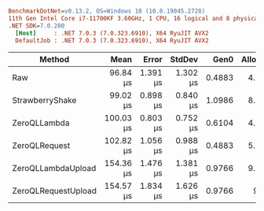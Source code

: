 ``` ini

BenchmarkDotNet=v0.13.2, OS=Windows 10 (10.0.19045.2728)
11th Gen Intel Core i7-11700KF 3.60GHz, 1 CPU, 16 logical and 8 physical cores
.NET SDK=7.0.200
  [Host]     : .NET 7.0.3 (7.0.323.6910), X64 RyuJIT AVX2
  DefaultJob : .NET 7.0.3 (7.0.323.6910), X64 RyuJIT AVX2


```
|              Method |      Mean |    Error |   StdDev |   Gen0 | Allocated |
|-------------------- |----------:|---------:|---------:|-------:|----------:|
|                 Raw |  96.84 μs | 1.391 μs | 1.302 μs | 0.4883 |   4.45 KB |
|     StrawberryShake |  99.02 μs | 0.898 μs | 0.840 μs | 1.0986 |   8.84 KB |
|        ZeroQLLambda | 100.03 μs | 0.803 μs | 0.752 μs | 0.6104 |   4.98 KB |
|       ZeroQLRequest | 102.82 μs | 1.056 μs | 0.988 μs | 0.4883 |   5.38 KB |
|  ZeroQLLambdaUpload | 154.36 μs | 1.476 μs | 1.381 μs | 0.9766 |   9.81 KB |
| ZeroQLRequestUpload | 154.57 μs | 1.834 μs | 1.626 μs | 0.9766 |    9.9 KB |
